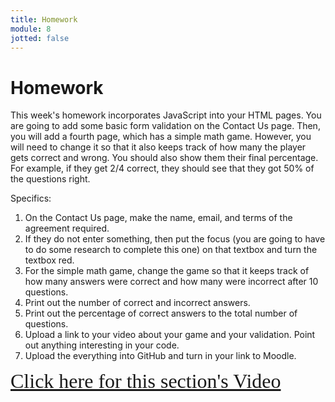 ```yaml
---
title: Homework
module: 8
jotted: false
---
```


# Homework

This week's homework incorporates JavaScript into your HTML pages. You are going to add some basic form validation on the Contact Us page. Then, you will add a fourth page, which has a simple math game. However, you will need to change it so that it also keeps track of how many the player gets correct and wrong. You should also show them their final percentage. For example, if they get 2/4 correct, they should see that they got 50% of the questions right.

Specifics:

1. On the Contact Us page, make the name, email, and terms of the agreement required.
2. If they do not enter something, then put the focus (you are going to have to do some research to complete this one) on that textbox and turn the textbox red.
3. For the simple math game, change the game so that it keeps track of how many answers were correct and how many were incorrect after 10 questions.
4. Print out the number of correct and incorrect answers.
5. Print out the percentage of correct answers to the total number of questions.
6. Upload a link to your video about your game and your validation.  Point out anything interesting in your code.
7. Upload the everything into GitHub and turn in your link to Moodle.

<a href="https://umontana.zoom.us/recording/share/rt4xVVBSaqBDEJQ2LbPqanPFQWZmPmbC9E4zeQ6Ax7iwIumekTziMw" target="_new" style="font-family:Ariel; font-size:32px;">Click here for this section's Video</a>